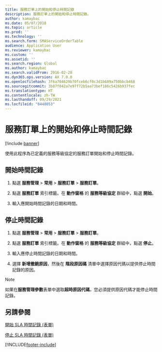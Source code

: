 ```yaml
---
title: 服務訂單上的開始和停止時間記錄
description: 服務訂單上的開始和停止時間記錄。
author: kamaybac
ms.date: 05/07/2018
ms.topic: article
ms.prod: ''
ms.technology: ''
ms.search.form: SMAServiceOrderTable
audience: Application User
ms.reviewer: kamaybac
ms.custom: ''
ms.assetid: ''
ms.search.region: Global
ms.author: kamaybac
ms.search.validFrom: 2016-02-28
ms.dyn365.ops.version: AX 7.0.0
ms.openlocfilehash: 3f6a704629b70fceb6cf0c3d1b689a750bbcb468
ms.sourcegitcommit: 3b87f042a7e97f72b5aa73bef186c5426b937fec
ms.translationtype: HT
ms.contentlocale: zh-TW
ms.lasthandoff: 09/29/2021
ms.locfileid: "8448053"
---
```

# <a name="start-and-stop-time-recording-on-a-service-order"></a>服務訂單上的開始和停止時間記錄 

[!include [banner](../includes/banner.md)]


使用此程序為已定義的服務等級協定的服務訂單開始和停止時間記錄。

## <a name="start-time-recording"></a>開始時間記錄

1.  點選 **服務管理** \> **常用** \> **服務訂單** \> **服務訂單**。

2.  點選 **服務訂單** 索引標籤。在 **動作窗格** 的 **服務等級協定** 群組中，點選 **開始**。

3.  輸入應開始時間記錄的日期和時間。

## <a name="stop-time-recording"></a>停止時間記錄

1.  點選 **服務管理** \> **常用** \> **服務訂單** \> **服務訂單**。

2.  點選 **服務訂單** 索引標籤。在 **動作窗格** 的 **服務等級協定** 群組中，點選 **停止**。

3.  輸入應停止時間記錄的日期和時間。

4.  選擇 **新增撤銷原因**，然後在 **階段原因碼** 清單中選擇原因代碼以提供停止時間記錄的原因。


> [!NOTE]
> <P>如果在<STRONG>服務管理參數</STRONG>表單中選取<STRONG>超時原因代碼</STRONG>，您必須提供原因代碼才能停止時間記錄。</P>



## <a name="see-also"></a>另請參閱

[開始 SLA 時間記錄 (表單)](https://technet.microsoft.com/library/hh242297\(v=ax.60\))

[停止 SLA 時間記錄 (表單)](https://technet.microsoft.com/library/hh242241\(v=ax.60\))

  




[!INCLUDE[footer-include](../../includes/footer-banner.md)]
